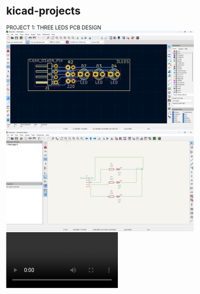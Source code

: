 # kicad-projects

PROJECT 1: THREE LEDS PCB DESIGN 
![image alt](https://github.com/PattanJaveedKhan/kicad-projects/blob/main/Screenshot%202025-08-31%20155253.png)
![image alt](https://github.com/PattanJaveedKhan/kicad-projects/blob/main/Screenshot%202025-08-31%20155921.png)
![video alt](https://github.com/PattanJaveedKhan/kicad-projects/blob/main/kicad%201st%20project.mp4)

